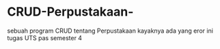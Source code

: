 ﻿# CRUD-Perpustakaan-
sebuah program CRUD tentang Perpustakaan 
kayaknya ada yang eror
ini tugas UTS pas semester 4
